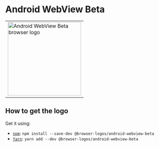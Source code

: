Android WebView Beta
====================

<!-- markdownlint-disable line-length no-inline-html -->
<table>
    <tr height=240>
        <td>
            <a href="https://github.com/alrra/browser-logos/tree/b6e216fb3c7dd77161146277fb5652508d5a1505/src/android-webview-beta">
                <img width=230 src="https://raw.githubusercontent.com/alrra/browser-logos/b6e216fb3c7dd77161146277fb5652508d5a1505/src/android-webview-beta/android-webview-beta_512x512.png" alt="Android WebView Beta browser logo">
            </a>
        </td>
    </tr>
</table>
<!-- markdownlint-enable line-length no-inline-html -->

How to get the logo
-------------------

Get it using:

* [`npm`][npm]: `npm install --save-dev @browser-logos/android-webview-beta`
* [`Yarn`][yarn]: `yarn add --dev @browser-logos/android-webview-beta`

<!-- Link labels: -->

[npm]: https://www.npmjs.com/
[yarn]: https://yarnpkg.com/
